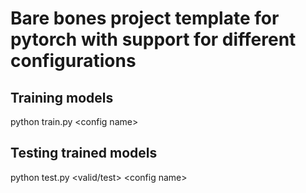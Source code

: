 # Bare bones project template for pytorch with support for different configurations

## Training models
python train.py \<config name\>

## Testing trained models
python test.py \<valid/test\> \<config name\> 

